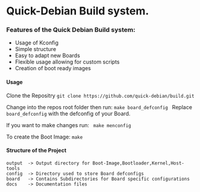 # Quick-Debian Build system.

  

### Features of the Quick Debian Build system:

 - Usage of Kconfig
 - Simple structure
 - Easy to adapt new Boards 
 - Flexible usage allowing for custom scripts
 - Creation of boot ready images

#### Usage
 Clone the Repositry
 ` git clone https://github.com/quick-debian/build.git `

Change into the repos root folder then run: 
 `make board_defconfig `
Replace `board_defconfig` with the defconfig of your Board.
  
If you want to make changes run: 
` make menconfig`

To create the Boot Image:
`make`

####  Structure of the Project
````
output  -> Output directory for Boot-Image,Bootloader,Kernel,Host-tools 
config  -> Directory used to store Board defconfigs
board   -> Contains Subdirectories for Board specific configurations
docs    -> Documentation files 
````


